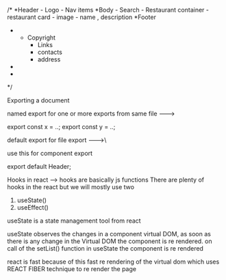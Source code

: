 
/*
*Header 
    - Logo
    - Nav items
*Body
    - Search
    - Restaurant container
        - restaurant card 
            - image
            - name , description
*Footer
* - Copyright
    - Links
    - contacts
    - address
*
*
*/

Exporting a document 

named export for one or more exports from same file --->

export const x = ..;
export const y = ..;

default export for file export --->\

use this for component export

export default Header;

Hooks in react -->
hooks are basically js functions
There are plenty of hooks in the react but we will mostly use two 
1. useState()
2. useEffect()

useState is a state management tool from react 

useState observes the changes in a component virtual DOM,
as soon as there is any change in the Virtual DOM the component is re rendered.
on call of the setList() function in useState the component is re rendered 

react is fast because of this fast re rendering of the virtual dom which uses 
REACT FIBER technique to re render the page 
